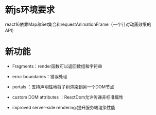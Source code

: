 # 
# 新js环境要求

react16依靠Map和Set集合和requestAnimationFrame（一个针对动画效果的API）

# 新功能

- Fragments：render函数可以返回数组和字符串

- error boundaries：错误处理

- portals ：支持声明性地将子树渲染到另一个DOM节点

- custom DOM attributes ：ReactDom允许传递非标准属性

- improved server-side rendering:提升服务端渲染性能